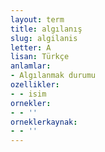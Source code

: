 ```yaml
---
layout: term
title: algılanış
slug: algilanis
letter: A
lisan: Türkçe
anlamlar:
- Algılanmak durumu
ozellikler:
- - isim
ornekler:
- - ''
orneklerkaynak:
- - ''
---
```

